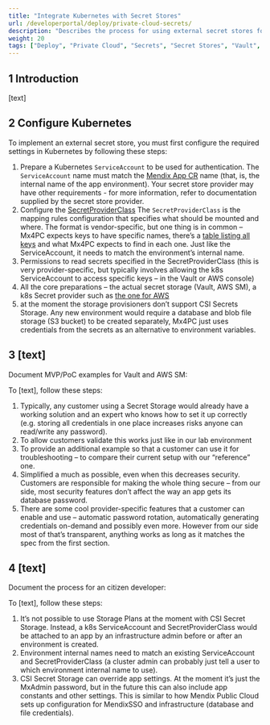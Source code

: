 ```yaml
---
title: "Integrate Kubernetes with Secret Stores"
url: /developerportal/deploy/private-cloud-secrets/
description: "Describes the process for using external secret stores for Kubernetes secrets"
weight: 20
tags: ["Deploy", "Private Cloud", "Secrets", "Secret Stores", "Vault", "Kubernetes", "AWS"]
---
```


## 1 Introduction

[text]

## 2 Configure Kubernetes

To implement an external secret store, you must first configure the required settings in Kubernetes by following these steps:

1. Prepare a Kubernetes `ServiceAccount` to be used for authentication. 
    The `ServiceAccount` name must match the [Mendix App CR](/deploy/private-cloud-technical-appendix-01/) name (that, is, the internal name of the app environment). Your secret store provider may have other requirements - for more information, refer to documentation supplied by the secret store provider.
2. Configure the [SecretProviderClass](https://secrets-store-csi-driver.sigs.k8s.io/getting-started/usage.html#create-your-own-secretproviderclass-object)
     The `SecretProviderClass` is the mapping rules configuration that specifies what should be mounted and where. The format is vendor-specific, but one thing is in common – Mx4PC expects keys to have specific names, there’s a [table listing all keys](https://paper.dropbox.com/doc/Research-to-support-Secrets-Store-CSI-Driver-in-Mendix-Operator.--Brbm2tME4jdxV3zWYTqBdkr6Ag-KvC23pXzgowSeAVOd8Qeh) and what Mx4PC expects to find in each one. Just like the ServiceAccount, it needs to match the environment’s internal name.
3. Permissions to read secrets specified in the SecretProviderClass (this is very provider-specific, but typically involves allowing the k8s ServiceAccount to access specific keys – in the Vault or AWS console)
4. All the core preparations – the actual secret storage (Vault, AWS SM), a k8s Secret provider such as [the one for AWS](https://paper.dropbox.com/doc/How-to-AWS-Secrets-Manager-CSI-Secrets-Store--Bra7qAbjMeURsK7WxZjWj~l2Ag-EfMEAVkxwbHMgFLfr4YhL)
5. at the moment the storage provisioners don’t support CSI Secrets Storage. Any new environment would require a database and blob file storage (S3 bucket) to be created separately, Mx4PC just uses credentials from the secrets as an alternative to environment variables.

## 3 [text]

Document MVP/PoC examples for Vault and AWS SM: 

To [text], follow these steps:

1. Typically, any customer using a Secret Storage would already have a working solution and an expert who knows how to set it up correctly (e.g. storing all credentials in one place increases risks anyone can read/write any password). 
2. To allow customers validate this works just like in our lab environment
3. To provide an additional example so that a customer can use it for troubleshooting – to compare their current setup with our “reference” one.
4. Simplified a much as possible, even when this decreases security. Customers are responsible for making the whole thing secure – from our side, most security features don’t affect the way an app gets its database password.
5. There are some cool provider-specific features that a customer can enable and use – automatic password rotation, automatically generating credentials on-demand and possibly even more. However from our side most of that’s transparent, anything works as long as it matches the spec from the first section.

## 4 [text]

Document the process for an citizen developer:

To [text], follow these steps:

1. It’s not possible to use Storage Plans at the moment with CSI Secret Storage. Instead, a k8s ServiceAccount and SecretProviderClass would be attached to an app by an infrastructure admin before or after an environment is created.
2. Environment internal names need to match an existing ServiceAccount and SecretProviderClass (a cluster admin can probably just tell a user to which environment internal name to use).
3. CSI Secret Storage can override app settings. At the moment it’s just the MxAdmin password, but in the future this can also include app constants and other settings. This is similar to how Mendix Public Cloud sets up configuration for MendixSSO and infrastructure (database and file credentials).